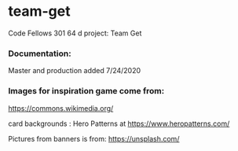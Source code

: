 # team-get

Code Fellows 301 64 d project: Team Get

### Documentation:

Master and production added 7/24/2020 

### Images for inspiration game come from:

https://commons.wikimedia.org/

card backgrounds : Hero Patterns at https://www.heropatterns.com/

Pictures from banners is from: https://unsplash.com/
